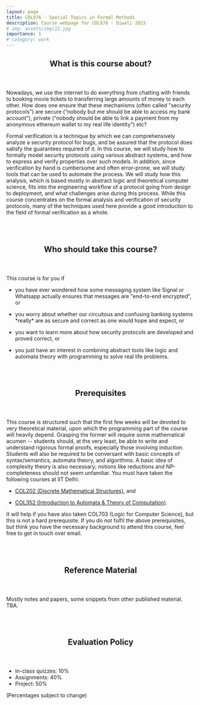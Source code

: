 ```yaml
---
layout: page
title: COL876 - Special Topics in Formal Methods
description: Course webpage for COL876 - Diwali 2023
# img: assets/img/12.jpg
importance: 1
# category: work
---
```


<header>
    <h2> What is this course about? </h2>
</header>
<p>
Nowadays, we use the internet to do everything from chatting with friends to booking movie tickets to transferring large amounts of money to each other. How does one ensure that these mechanisms (often called "security protocols") are secure (“nobody but me should be able to access my bank account”), private (“nobody should be able to link a payment from my anonymous ethereum wallet to my real life identity”) etc? 
</p>
<p>Formal verification is a technique by which we can comprehensively analyze a security protocol for bugs, and be assured that the protocol does satisfy the guarantees required of it. In this course, we will study how to formally model security protocols using various abstract systems, and how to express and verify properties over such models. In addition, since verification by hand is cumbersome and often error-prone, we will study tools that can be used to automate the process. We will study how this analysis, which is based mostly in abstract logic and theoretical computer science, fits into the engineering workflow of a protocol going from design to deployment, and what challenges arise during this process. While this course concentrates on the formal analysis and verification of security protocols, many of the techniques used here provide a good introduction to the field of formal verification as a whole.</p>

<br><br>

<header>
    <h2> Who should take this course? </h2>
</header>
<p>
This course is for you if 
<ul>
    <li><p>you have ever wondered how some messaging system like Signal or Whatsapp actually ensures that messages are "end-to-end encrypted", or</p></li>
    <li><p>you worry about whether our circuitous and confusing banking systems *really* are as secure and correct as one would hope and expect, or</p></li>
    <li><p>you want to learn more about how security protocols are developed and proved correct, or</p></li>
    <li><p>you just have an interest in combining abstract tools like logic and automata theory with programming to solve real life problems.</p></li>
</ul>
</p>

<br><br>

<header>
    <h2> Prerequisites </h2>
</header>
<p> This course is structured such that the first few weeks will be devoted to very theoretical material, upon which the programming part of the course will heavily depend. Grasping the former will require some mathematical acumen -- students should, at the very least, be able to write and understand rigorous formal proofs, especially those involving induction. Students will also be required to be conversant with basic concepts of syntax/semantics, automata theory, and algorithms. A basic idea of complexity theory is also necessary; notions like reductions and NP-completeness should not seem unfamiliar. You must have taken the following courses at IIT Delhi:
<ul>
    <li><p><a href="https://www.cse.iitd.ac.in/cse/newcurriculum-contents/newcourses.html#COL202">COL202 (Discrete Mathematical Structures)</a>, and</p></li>
    <li><p><a href="https://www.cse.iitd.ac.in/cse/newcurriculum-contents/newcourses.html#COL352">COL352 (Introduction to Automata & Theory of Computation)</a>.</p></li>
</ul>
</p>
<p>
It will help if you have also taken COL703 (Logic for Computer Science), but this is not a hard prerequisite. If you do not fulfil the above prerequisites, but think you have the necessary background to attend this course, feel free to get in touch over email.
</p>

<br><br>

<header>
    <h2> Reference Material </h2>
</header>
<p> Mostly notes and papers, some snippets from other published material. TBA.</p>

<br><br>

<header>
    <h2> Evaluation Policy </h2>
</header>
<p>
<ul>
<li> In-class quizzes: 10% </li>
<li> Assignments: 40% </li>
<li> Project: 50% </li>
</ul>
(Percentages subject to change)
</p>

<!-- For the project, two options exist:

- Team of two: Pick an RFC for a protocol in the wild (a list of potential suggestions will be provided), pick two properties (at least one "non-trivial"), and prove whether these properties hold of said protocol in some model. Justify your results and your choices. You will need to write a report and publicly host your code, based on which, there will be an individual oral exam.

- Individual: Read a paper related to the course (a list of potential suggestions will be provided) and make a presentation. In this presentation, you should convey what made you pick the paper, give an overview of what the paper is trying to achieve, set the contributions of the paper in the context of prior related work, and try to provide viable lines of future work, i.e. how the result of the paper might be extended.
 -->
